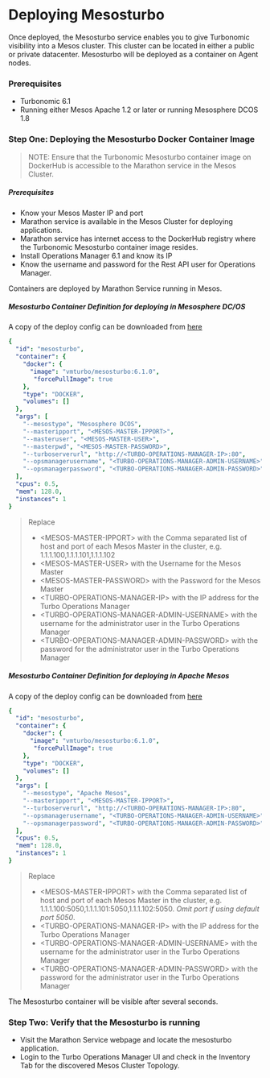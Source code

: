 # Deploying Mesosturbo
Once deployed, the Mesosturbo service enables you to give Turbonomic visibility into a Mesos cluster. This cluster can be located in either a public or private datacenter. Mesosturbo will be deployed as a container on Agent nodes.

### Prerequisites
* Turbonomic 6.1
* Running either Mesos Apache 1.2 or later or running Mesosphere DCOS 1.8

### Step One: Deploying the Mesosturbo Docker Container Image
> NOTE: Ensure that the Turbonomic Mesosturbo container image on DockerHub is accessible to the Marathon service in the Mesos Cluster.
##### Prerequisites 
* Know your Mesos Master IP and port
* Marathon service is available in the Mesos Cluster for deploying applications.
* Marathon service has internet access to the DockerHub registry where the Turbonomic Mesosturbo container image resides.
* Install Operations Manager 6.1 and know its IP
* Know the username and password for the Rest API user for Operations Manager.

Containers are deployed by Marathon Service running in Mesos. 

##### Mesosturbo Container Definition for deploying in Mesosphere DC/OS

A copy of the deploy config can be downloaded from [here](deploy_dcos_mesosturbo_6_1_0.json)

```yaml
{
  "id": "mesosturbo",
  "container": {
    "docker": {
      "image": "vmturbo/mesosturbo:6.1.0",
       "forcePullImage": true
    },
    "type": "DOCKER",
    "volumes": []
  },
  "args": [
    "--mesostype", "Mesosphere DCOS",
    "--masteripport", "<MESOS-MASTER-IPPORT>",
    "--masteruser", "<MESOS-MASTER-USER>",
    "--masterpwd", "<MESOS-MASTER-PASSWORD>",
    "--turboserverurl", "http://<TURBO-OPERATIONS-MANAGER-IP>:80",
    "--opsmanagerusername", "<TURBO-OPERATIONS-MANAGER-ADMIN-USERNAME>",
    "--opsmanagerpassword", "<TURBO-OPERATIONS-MANAGER-ADMIN-PASSWORD>" 
  ],
  "cpus": 0.5,
  "mem": 128.0,
  "instances": 1
}
```
> Replace 
> * \<MESOS-MASTER-IPPORT> with the Comma separated list of host and port of each Mesos Master in the cluster, 
 e.g. 1.1.1.100,1.1.1.101,1.1.1.102
> * \<MESOS-MASTER-USER> with the Username for the Mesos Master
> * \<MESOS-MASTER-PASSWORD> with the Password for the Mesos Master
> * \<TURBO-OPERATIONS-MANAGER-IP> with the IP address for the Turbo Operations Manager
> * \<TURBO-OPERATIONS-MANAGER-ADMIN-USERNAME> with the username for the administrator user in the Turbo Operations Manager
> * \<TURBO-OPERATIONS-MANAGER-ADMIN-PASSWORD> with the password for the administrator user in the Turbo Operations Manager

##### Mesosturbo Container Definition for deploying in Apache Mesos

A copy of the deploy config can be downloaded from [here](deploy_apache_mesosturbo_6_1_0.json)

```yaml
{
  "id": "mesosturbo",
  "container": {
    "docker": {
      "image": "vmturbo/mesosturbo:6.1.0",
       "forcePullImage": true
    },
    "type": "DOCKER",
    "volumes": []
  },
  "args": [
    "--mesostype", "Apache Mesos",
    "--masteripport", "<MESOS-MASTER-IPPORT>",
    "--turboserverurl", "http://<TURBO-OPERATIONS-MANAGER-IP>:80",
    "--opsmanagerusername", "<TURBO-OPERATIONS-MANAGER-ADMIN-USERNAME>",
    "--opsmanagerpassword", "<TURBO-OPERATIONS-MANAGER-ADMIN-PASSWORD>" 
  ],
  "cpus": 0.5,
  "mem": 128.0,
  "instances": 1
}
```
> Replace 
> * \<MESOS-MASTER-IPPORT> with the Comma separated list of host and port of each Mesos Master in the cluster,
 e.g. 1.1.1.100:5050,1.1.1.101:5050,1.1.1.102:5050. *Omit port if using default port 5050*.
> * \<TURBO-OPERATIONS-MANAGER-IP> with the IP address for the Turbo Operations Manager
> * \<TURBO-OPERATIONS-MANAGER-ADMIN-USERNAME> with the username for the administrator user in the Turbo Operations Manager
> * \<TURBO-OPERATIONS-MANAGER-ADMIN-PASSWORD> with the password for the administrator user in the Turbo Operations Manager


The Mesosturbo container will be visible after several seconds. 

### Step Two: Verify that the Mesosturbo is running

* Visit the Marathon Service webpage and locate the mesosturbo application.
* Login to the Turbo Operations Manager UI and check in the Inventory Tab for the discovered Mesos Cluster Topology.

